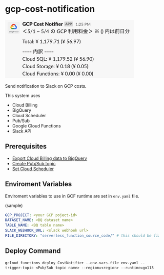 # gcp-cost-notification

![](sample_image.png)

Send notification to Slack on GCP costs.

This system uses

- Cloud Billing
- BigQuery
- Cloud Scheduler
- Pub/Sub
- Google Cloud Functions
- Slack API

## Prerequisites

- [Export Cloud Billing data to BigQuery](https://cloud.google.com/billing/docs/how-to/export-data-bigquery-setup)
- [Create Pub/Sub topic](https://cloud.google.com/pubsub/docs/quickstart-console)
- [Set Cloud Scheduler](https://cloud.google.com/scheduler/docs/quickstart)

## Enviroment Variables

Enviroment variables to use in GCF runtime are set in `env.yaml` file.

(sample)
```yaml
GCP_PROJECT: <your GCP poject-id>
DATASET_NAME: <BQ dataset name>
TABLE_NAME: <BQ table name>
SLACK_WEBHOOK_URL: <slack webhook url>
FILE_DIRECTORY: "serverless_function_source_code/" # this should be fixed
```

## Deploy Command

```
gcloud functions deploy CostNotifier --env-vars-file env.yaml --trigger-topic <Pub/Sub topic name> --region=<region> --runtime=go113
```